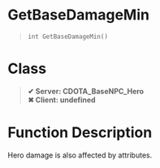 # GetBaseDamageMin
> `int GetBaseDamageMin()`
# Class
> __✔ Server: CDOTA_BaseNPC_Hero__  
> __✖ Client: undefined__  
# Function Description
Hero damage is also affected by attributes.
